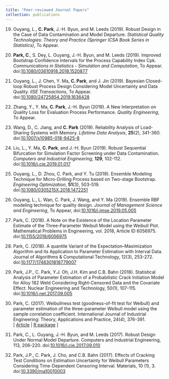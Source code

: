 ```yaml
---
title: "Peer-reviewed Journal Papers"
collection: publications
---
```

<!-- YEAR 2019 -->
19. Ouyang, L., **C. Park**, J.-H. Byun, and M. Leeds (2019). Robust Design in the Case of Data Contamination and Model Departure.
_Statistical Quality Technologies: Theory and Practice (Springer ICSA Book Series in Statistics)_, To Appear.

19. **Park, C**., S. Dey, L. Ouyang, J.-H. Byun, and M. Leeds (2019).
Improved Bootstrap Confidence Intervals for the Process Capability Index Cpk.
_Communications in Statistics - Simulation and Computation_,
To Appear.
doi:[10.1080/03610918.2018.1520877](https://doi.org/10.1080/03610918.2018.1520877)

19. Ouyang, L., J. Chen, Y. Ma, **C. Park**, and J. Jin (2019).
Bayesian Closed-loop Robust Process Design Considering Model Uncertainty and Data Quality.
_IISE Transactions_,
To Appear.
doi:[10.1080/24725854.2019.1636428](https://doi.org/10.1080/24725854.2019.1636428)

19. Zhang, Y., Y. Ma, **C. Park**, J.-H. Byun (2019).
 A New Interpretation on Quality Loss for Evaluation Process Performance.
_Quality Engineering_, To Appear.

19.  Wang, D., C. Jiang, and **C. Park** (2019).
Reliability Analysis of Load-Sharing Systems with Memory.
_Lifetime Data Analysis_,  **25**(2), 341-360.
doi:[10.1007/s10985-018-9425-8](https://doi.org/10.1007/s10985-018-9425-8)

19.  Liu, L., Y. Ma, **C. Park**, and J.-H. Byun (2019).
Robust Sequential Bifurcation for Simulation Factor Screening under Data Contamination.
_Computers and Industrial Engineering_, **129**, 102-112.
doi:[10.1016/j.cie.2019.01.017](https://doi.org/10.1016/j.cie.2019.01.017)

19. Ouyang, L., D. Zhou, C. Park, and  Y. Tu (2019).
Ensemble Modeling Technique for Micro-Drilling Process based on Two-stage Bootstrap.
_Engineering Optimization_, **51**(3), 503-519.
doi:[10.1080/0305215X.2018.1472251](https://doi.org/10.1080/0305215X.2018.1472251)

19. Ouyang, L., L. Wan, C. Park, J. Wang, and Y. Ma (2019).
Ensemble RBF modeling technique for quality design.
_Journal of Management Science and Engineering_, To Appear,
doi:[10.1016/j.jmse.2019.05.005](https://doi.org/10.1016/j.jmse.2019.05.005)


18. Park, C. (2018). 
A Note on the Existence of the Location Parameter Estimate of the Three-Parameter Weibull Model using the Weibull Plot. Mathematical Problems in Engineering, vol. 2018, Article ID 6056975. 
doi:[10.1155/2018/6056975](https://doi.org/10.1016/ )

18. Park, C. (2018). A quantile Variant of the Expectation–Maximization Algorithm and its Application to Parameter Estimation with Interval Data.  Journal of Algorithms & Computational Technology,  12(3), 253-272. 
doi:[10.1177/1748301818779007](https://doi.org/10.1016/)


18. Park, J.P., C. Park, Y.J. Oh, J.H. Kim and C.B. Bahn (2018). Statistical Analysis of Parameter Estimation of a Probabilistic Crack Initiation Model for Alloy 182 Weld Considering Right-Censored Data and the Covariate Effect. Nuclear Engineering and Technology, 50(1), 107-115. 
doi:[10.1016/j.net.2017.09.005](https://doi.org/10.1016/)


17. Park, C. (2017). Weibullness test (goodness-of-fit test for Weibull) and parameter estimation of the three-parameter Weibull model using the sample correlation coefficient. International Journal of Industrial Engineering: Theory, Applications and Practice, 24(4), 376-391.  
[ [Article](journals.sfu.ca/ijietap/index.php/ijie/article/view/2848) | [R package](https://cran.r-project.org/web/packages/weibullness/index.html) ]

17. Park, C., L. Ouyang, J.-H. Byun, and M. Leeds (2017). Robust Design Under Normal Model Departure. Computers and Industrial Engineering, 113, 206-220. 
doi:[10.1016/j.cie.2017.09.010](https://doi.org/10.1016/)


17. Park, J.P., C. Park,  J. Cho, and C.B. Bahn (2017). Effects of Cracking Test Conditions on Estimation Uncertainty for Weibull Parameters Considering Time-Dependent Censoring Interval. Materials, 10 (1), 3. 
doi:[10.3390/ma10010003](https://doi.org/10.1016/)

